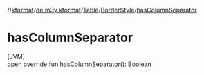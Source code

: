 //[kformat](../../../../index.md)/[de.m3y.kformat](../../index.md)/[Table](../index.md)/[BorderStyle](index.md)/[hasColumnSeparator](has-column-separator.md)

# hasColumnSeparator

[JVM]\
open override fun [hasColumnSeparator](has-column-separator.md)(): [Boolean](https://kotlinlang.org/api/latest/jvm/stdlib/kotlin/-boolean/index.html)
